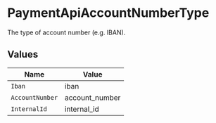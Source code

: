 # PaymentApiAccountNumberType

The type of account number (e.g. IBAN).


## Values

| Name            | Value           |
| --------------- | --------------- |
| `Iban`          | iban            |
| `AccountNumber` | account_number  |
| `InternalId`    | internal_id     |